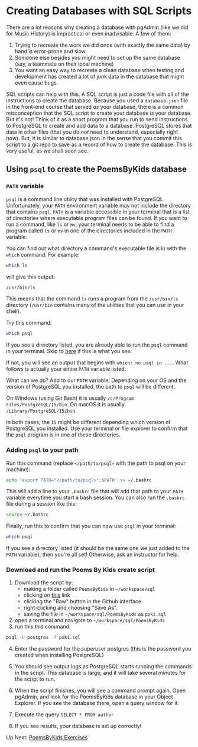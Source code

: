 # Creating Databases with SQL Scripts
There are a lot reasons why creating a database with pgAdmin (like we did for Music History) is impractical or even inadvisable. A few of them:
1. Trying to recreate the work we did once (with exactly the same data) by hand is error-prone and slow. 
1. Someone else besides you might need to set up the same database (say, a teammate on their local machine)
1. You want an easy way to recreate a clean database when testing and development has created a lot of junk data in the database that might even cause bugs. 

SQL scripts can help with this. A SQL script is just a code file with all of the instructions to create the database. Because you used a `database.json` file in the front-end course that served _as_ your database, there is a common misconception that the SQL script to create your database _is_ your database. But it's not! Think of it as a short program that you run to send instructions to PostgreSQL to create and add data to a database. PostgreSQL stores that data in other files (that you do _not_ need to understand, especially right now). But, it is similar to database.json in the sense that you commit this script to a git repo to save as a record of how to create the database. This is very useful, as we shall soon see. 

## Using `psql` to create the PoemsByKids database

### `PATH` variable 
`psql` is a command line utility that was installed with PostgreSQL. Unfortunately, your `PATH` environment variable may not include the directory that contains `psql`. `PATH` is a variable accessible in your terminal that is a list of directories where executable program files can be found. If you want to run a command, like `ls` or `mv`, your terminal needs to be able to find a program called `ls` or `mv` in one of the directories included in the `PATH` variable. 

You can find out what directory a command's executable file is in with the `which` command. For example:
``` bash
which ls
```
will give this output:
``` bash
/usr/bin/ls
```
This means that the command `ls` runs a program from the `/usr/bin/ls` directory (`/usr/bin` contains many of the utilities that you can use in your shell). 

Try this command:
``` bash
which psql
```
If you see a directory listed, you are already able to run the `psql` command in your terminal. Skip to [here](#download-and-run-the-poems-by-kids-create-script) if this is what you see. 

If not, you will see an output that begins with `which: no psql in ...`. What follows is actually your entire `PATH` variable listed.

What can we do? Add to our `PATH` variable! Depending on your OS and the version of PostgreSQL you installed, the path to `psql` will be different. 

On Windows (using Git Bash) it is usually `/c/Program Files/PostgreSQL/15/bin`.
On macOS it is usually `/Library/PostgreSQL/15/bin`. 

In both cases, the `15` might be different depending which version of PostgreSQL you installed. Use your terminal or file explorer to confirm that the `psql` program is in one of these directories. 

### Adding `psql` to your path
Run this command (replace `</path/to/psql>` with the path to psql on your machine): 
``` bash
echo 'export PATH="</path/to/psql>":$PATH' >> ~/.bashrc
```

This will add a line to your `.bashrc` file that will add that path to your `PATH` variable everytime you start a bash session. You can also run the `.bashrc` file during a session like this: 
``` bash
source ~/.bashrc
```

Finally, run this to confirm that you can now use `psql` in your terminal:
``` bash 
which psql
```
If you see a directory listed (it should be the same one we just added to the `PATH` variable), then you're all set! Otherwise, ask an instructor for help. 

### Download and run the Poems By Kids create script
1. Download the script by: 
    - making a folder called `PoemsByKids` in `~/workspace/sql`
    - clicking on [this](../../assets/pokipostgres.sql) link
    - clicking the "Raw" button in the Github interface
    - right-clicking and choosing "Save As".
    - saving the file in `~/workspace/sql/PoemsByKids` as `poki.sql`
1. open a terminal and navigate to `~/workspace/sql/PoemsByKids`
1. run this this command:
``` bash
psql -U postgres -f poki.sql
```
4. Enter the password for the superuser postgres (this is the password you created when installing PostgreSQL)

5. You should see output logs as PostgreSQL starts running the commands in the script. This database is large, and it will take several minutes for the script to run. 
6. When the script finishes, you will see a command prompt again. Open pgAdmin, and look for the PoemsByKids database in your Object Explorer. If you see the database there, open a query window for it. 
7. Execute the query `SELECT * FROM author`
8. If you see results, your database is set up correctly!

Up Next: [PoemsByKids Exercises](./poki-practice.md)